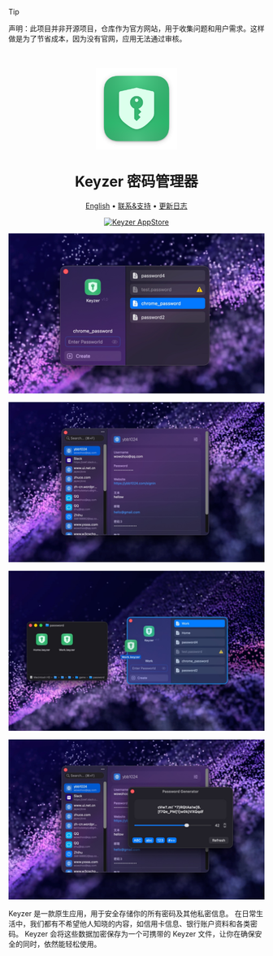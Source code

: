<!--idoc:ignore:start-->
> [!TIP]
> 声明：此项目并非开源项目，仓库作为官方网站，用于收集问题和用户需求。这样做是为了节省成本，因为没有官网，应用无法通过审核。
<!--idoc:ignore:end-->

<div align="center">
  <br />
  <br />
  <img src="./assets/logo.png" width="160" height="160">
  <h1>
    Keyzer 密码管理器
  </h1>
  <!--rehype:style=border: 0;-->
  <p>
    <a href="./README.md">English</a> • 
    <a target="_blank" href="https://github.com/jaywcjlove/keyzer/issues/new?template=bug_report_cn.yml">联系&支持</a> • 
    <a href="./CHANGELOG.zh.md">更新日志</a>
  </p>
  <p>
    <a target="_blank" href="https://apps.apple.com/app/Keyzer/6500434773" title="Keyzer for macOS">
      <img alt="Keyzer AppStore" src="https://jaywcjlove.github.io/sb/download/macos.svg" height="51">
    </a>
  </p>
</div>

![](./assets/screenshots-1.jpg)

![](./assets/screenshots-2.jpg)

![](./assets/screenshots-3.jpg)

![](./assets/screenshots-4.jpg)

Keyzer 是一款原生应用，用于安全存储你的所有密码及其他私密信息。
在日常生活中，我们都有不希望他人知晓的内容，如信用卡信息、银行账户资料和各类密码。
Keyzer 会将这些数据加密保存为一个可携带的 Keyzer 文件，让你在确保安全的同时，依然能轻松使用。

<!--idoc:config:
title: Keyzer
keywords: Keyzer,密码管理器,密码,安全,加密,隐私,安全存储,密码保险库,本地存储,离线,数据保护,简单,易用
description: 一款原生应用，用于安全存储你的所有密码及其他私密信息
-->